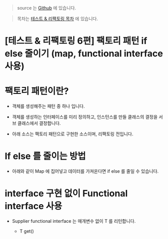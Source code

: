 > source 는 [Github](https://github.com/leechoongyon/JavaExamples) 에 있습니다.



> 목차는 [테스트 & 리팩토링 목차](https://insanelysimple.tistory.com/category/test%20%26%20refactoring) 에 있습니다.



# [테스트 & 리팩토링 6편] 팩토리 패턴 if else 줄이기 (map, functional interface 사용)



# 팩토리 패턴이란?

- 객체를 생성해주는 패턴 중 하나 입니다.
- 객체를 생성하는 인터페이스를 미리 정의하고, 인스턴스를 만들 클래스의 결정을 서브 클래스에서 결정합니다.

- 아래 소스는 팩토리 패턴으로 구현한 소스이며, 리팩토링 전입니다.

<script src="https://gist.github.com/leechoongyon/af363fb4c3463366b93ed1f992f28775.js"></script>



# If else 를 줄이는 방법

- 아래와 같이 Map 에 집어넣고 데이터를 가져온다면 if else 를 줄일 수 있습니다.

<script src="https://gist.github.com/leechoongyon/4b3b64da26a803aa77b222012d535c1a.js"></script>



# interface 구현 없이 Functional interface 사용

- Supplier<T> functional interface 는 매개변수 없이 T 를 리턴합니다.
  - T get()

<script src="https://gist.github.com/leechoongyon/0fc340145f34b79f605cb00c498cd5e9.js"></script>
